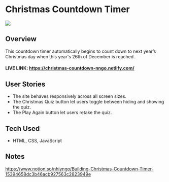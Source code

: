 # Christmas Countdown Timer

![](xmas.gif)

## Overview

This countdown timer automatically begins to count down to next year’s Christmas day when this year's 26th of December is reached.

#### LIVE LINK: https://christmas-countdown-nngo.netlify.com/

## User Stories

- The site behaves responsively across all screen sizes. 
- The Christmas Quiz button let users toggle between hiding and showing the quiz. 
- The Play Again button let users retake the quiz.

## Tech Used

- HTML, CSS, JavaScript

## Notes
https://www.notion.so/nhiyngo/Building-Christmas-Countdown-Timer-15394658dc3b46acb927563c2823949e
